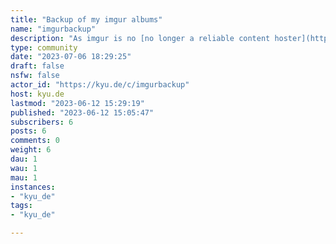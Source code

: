 ```yaml
---
title: "Backup of my imgur albums" 
name: "imgurbackup"
description: "As imgur is no [no longer a reliable content hoster](https://www.engadget.com/imgur-to-ban-explicit-images-and-delete-uploads-not-tied-to-an-account-122537118.html) just throwing my old albums in here is an easy enough way to preserve them."
type: community
date: "2023-07-06 18:29:25"
draft: false
nsfw: false
actor_id: "https://kyu.de/c/imgurbackup"
host: kyu.de
lastmod: "2023-06-12 15:29:19"
published: "2023-06-12 15:05:47"
subscribers: 6
posts: 6
comments: 0
weight: 6
dau: 1
wau: 1
mau: 1
instances:
- "kyu_de"
tags: 
- "kyu_de"

---
```

